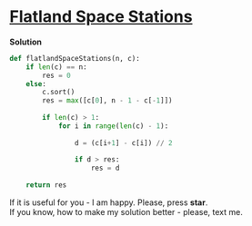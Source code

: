 # [Flatland Space Stations](https://www.hackerrank.com/challenges/flatland-space-stations/problem)

**Solution**
<br>
```python
def flatlandSpaceStations(n, c):
    if len(c) == n:
        res = 0
    else:
        c.sort()
        res = max([c[0], n - 1 - c[-1]])
        
        if len(c) > 1:
            for i in range(len(c) - 1):
                
                d = (c[i+1] - c[i]) // 2
                
                if d > res:
                    res = d
                    
    return res
```

If it is useful for you - I am happy. Please, press **star**.
<br>
If you know, how to make my solution better - please, text me.
